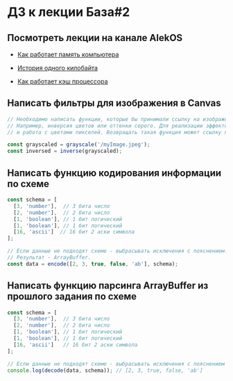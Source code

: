# ДЗ к лекции База#2

## Посмотреть лекции на канале AlekOS

* [Как работает память компьютера](https://www.youtube.com/watch?v=Wh22_O8jXVQ)

* [История одного килобайта](https://www.youtube.com/watch?v=6n8gALZzBx4)

* [Как работает кэш процессора](https://www.youtube.com/watch?v=7n_8cOBpQrg)

## Написать фильтры для изображения в Canvas

   ```js
   // Необходимо написать функции, которые бы принимали ссылку на изображение или canvas и применяла бы к нему один из эффектов.
   // Например, инверсия цветов или оттенки серого. Для реализации эффектов, необходимо использовать методы Canvas getImageData/putImageData
   // и работа с цветами пикселей. Возвращать такая функция может ссылку на Canvas или ImageData.
   
   const grayscaled = grayscale('/myImage.jpeg');
   const inversed = inverse(grayscaled);
   ```

## Написать функцию кодирования информации по схеме

   ```js
   const schema = [
     [3, 'number'],  // 3 бита число
     [2, 'number'],  // 2 бита число
     [1, 'boolean'], // 1 бит логический
     [1, 'boolean'], // 1 бит логический
     [16, 'ascii']  // 16 бит 2 аски символа
   ];
   
   // Если данные не подходят схеме - выбрасывать исключения с пояснением.
   // Результат - ArrayBuffer.
   const data = encode([2, 3, true, false, 'ab'], schema);
   ```

## Написать функцию парсинга ArrayBuffer из прошлого задания по схеме

   ```js
   const schema = [
     [3, 'number'],  // 3 бита число
     [2, 'number'],  // 2 бита число
     [1, 'boolean'], // 1 бит логический
     [1, 'boolean'], // 1 бит логический
     [16, 'ascii']   // 16 бит 2 аски символа
   ];
   
   // Если данные не подходят схеме - выбрасывать исключения с пояснением
   console.log(decode(data, schema)); // [2, 3, true, false, 'ab']
   ```
